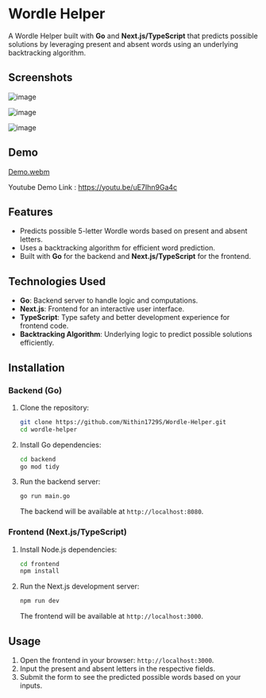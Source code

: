 # Wordle Helper

A Wordle Helper built with **Go** and **Next.js/TypeScript** that predicts possible solutions by leveraging present and absent words using an underlying backtracking algorithm.

## Screenshots

![image](https://github.com/user-attachments/assets/2bb29744-a44e-40a7-935d-b69728309910)

![image](https://github.com/user-attachments/assets/0c871451-6172-4531-822c-fb9cec06a50e)

![image](https://github.com/user-attachments/assets/e927020f-dc04-441c-8393-4231c6d21071)

## Demo

[Demo.webm](https://github.com/user-attachments/assets/6969281c-0681-47a2-ab1f-fc491c583cca)

Youtube Demo Link : https://youtu.be/uE7Ihn9Ga4c
## Features

- Predicts possible 5-letter Wordle words based on present and absent letters.
- Uses a backtracking algorithm for efficient word prediction.
- Built with **Go** for the backend and **Next.js/TypeScript** for the frontend.

## Technologies Used

- **Go**: Backend server to handle logic and computations.
- **Next.js**: Frontend for an interactive user interface.
- **TypeScript**: Type safety and better development experience for frontend code.
- **Backtracking Algorithm**: Underlying logic to predict possible solutions efficiently.

## Installation

### Backend (Go)

1. Clone the repository:

    ```bash
    git clone https://github.com/Nithin1729S/Wordle-Helper.git
    cd wordle-helper
    ```

2. Install Go dependencies:

    ```bash
    cd backend
    go mod tidy
    ```

3. Run the backend server:

    ```bash
    go run main.go
    ```

    The backend will be available at `http://localhost:8080`.

### Frontend (Next.js/TypeScript)

1. Install Node.js dependencies:

    ```bash
    cd frontend
    npm install
    ```

2. Run the Next.js development server:

    ```bash
    npm run dev
    ```

    The frontend will be available at `http://localhost:3000`.

## Usage

1. Open the frontend in your browser: `http://localhost:3000`.
2. Input the present and absent letters in the respective fields.
3. Submit the form to see the predicted possible words based on your inputs.
